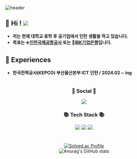 ![header](https://capsule-render.vercel.app/api?type=Waving&height=220&fontSize=40&fontAlign=52&fontAlignY=40&text=Welcome%20To%20Wooseung`s%20Github!&fontColor=2E2E2E&color=9370DB)

## 👋 Hi ! <a href="https://hits.seeyoufarm.com"><img src="https://hits.seeyoufarm.com/api/count/incr/badge.svg?url=https%3A%2F%2Fgithub.com%2Fsongwooseung%2F&count_bg=%23000000&title_bg=%23000000&icon=github.svg&icon_color=%23FFFFFF&title=GitHub&edge_flat=false"/></a> 
- **저는 현재 대학교 휴학 후 공기업에서 인턴 생활을 하고 있습니다.** <br>
- **목표는 ✈️[인천국제공항공사](https://www.airport.kr/co/ko/index.do) 또는 🏦[IBK기업은행](https://www.ibk.co.kr/)입니다.**

## 📌 Experiences 
- **한국전력공사(KEPCO) 부산울산본부 ICT 인턴 / 2024.02 ~ ing**

<div align="center">

#  
  ###  💌 Social 💌
  <a href="https://www.instagram.com/xiaonlu"><img src="https://img.shields.io/badge/Instagram-%23E4405F.svg?style=for-the-badge&logo=Instagram&logoColor=white&link=https://www.instagram.com/xiaonlu"/></a>

  ###  📚 Tech Stack 📚  

  <img src="https://img.shields.io/badge/Python-3776AB?style=for-the-badge&logo=Python&logoColor=white">
  <img src="https://img.shields.io/badge/C-00599C?style=for-the-badge&logo=C%2B%2B&logoColor=white">
  <img src="https://img.shields.io/badge/MySQL-4479A1?style=for-the-badge&logo=MySQL&logoColor=white">
  
  #
  [![Solved.ac Profile](http://mazassumnida.wtf/api/v2/generate_badge?boj=dntmd2061)](https://solved.ac.dntmd2061) 
  <br>
  ![Anurag's GitHub stats](https://github-readme-stats.vercel.app/api?username=songwooseung&show_icons=true)
</div>


